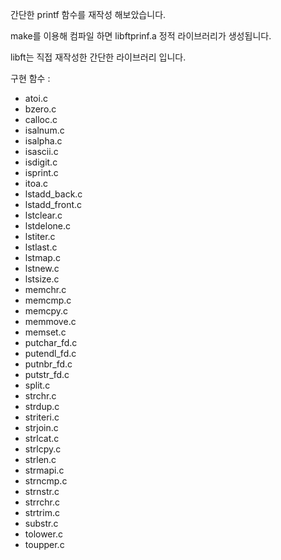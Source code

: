 간단한 printf 함수를 재작성 해보았습니다.

make를 이용해 컴파일 하면 libftprinf.a 정적 라이브러리가 생성됩니다.

libft는 직접 재작성한 간단한 라이브러리 입니다.

구현 함수 :

- atoi.c
- bzero.c
- calloc.c
- isalnum.c
- isalpha.c
- isascii.c
- isdigit.c
- isprint.c
- itoa.c
- lstadd_back.c
- lstadd_front.c
- lstclear.c
- lstdelone.c
- lstiter.c
- lstlast.c
- lstmap.c
- lstnew.c
- lstsize.c
- memchr.c
- memcmp.c
- memcpy.c
- memmove.c
- memset.c
- putchar_fd.c
- putendl_fd.c
- putnbr_fd.c
- putstr_fd.c
- split.c
- strchr.c
- strdup.c
- striteri.c
- strjoin.c
- strlcat.c
- strlcpy.c
- strlen.c
- strmapi.c
- strncmp.c
- strnstr.c
- strrchr.c
- strtrim.c
- substr.c
- tolower.c
- toupper.c

